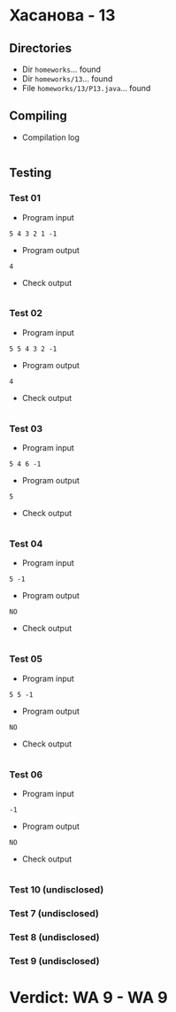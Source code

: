 # Хасанова - 13
## Directories
- Dir `homeworks`... found
- Dir `homeworks/13`... found
- File `homeworks/13/P13.java`... found
## Compiling
- Compilation log
```

```
## Testing
### Test 01
- Program input
```
5 4 3 2 1 -1

```
- Program output
```
4

```
- Check output
```

```
### Test 02
- Program input
```
5 5 4 3 2 -1

```
- Program output
```
4

```
- Check output
```

```
### Test 03
- Program input
```
5 4 6 -1

```
- Program output
```
5

```
- Check output
```

```
### Test 04
- Program input
```
5 -1

```
- Program output
```
NO

```
- Check output
```

```
### Test 05
- Program input
```
5 5 -1

```
- Program output
```
NO

```
- Check output
```

```
### Test 06
- Program input
```
-1

```
- Program output
```
NO

```
- Check output
```

```
### Test 10 (undisclosed)
### Test 7 (undisclosed)
### Test 8 (undisclosed)
### Test 9 (undisclosed)
# Verdict: **WA 9** - WA 9
